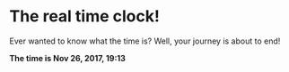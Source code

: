 # The real time clock!

Ever wanted to know what the time is? Well, your journey is about to end!

**The time is Nov 26, 2017, 19:13**